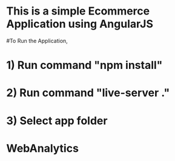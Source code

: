 # This is a simple Ecommerce Application using AngularJS
#To Run the Application,
# 1) Run command "npm install"
# 2) Run command "live-server ."
# 3) Select app folder


# WebAnalytics
